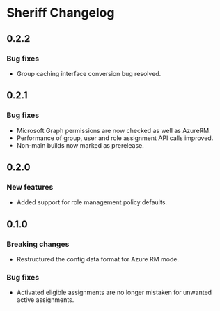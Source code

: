 # Sheriff Changelog

## 0.2.2

### Bug fixes

* Group caching interface conversion bug resolved.

## 0.2.1

### Bug fixes

* Microsoft Graph permissions are now checked as well as AzureRM.
* Performance of group, user and role assignment API calls improved.
* Non-main builds now marked as prerelease.

## 0.2.0

### New features

* Added support for role management policy defaults.

## 0.1.0

### Breaking changes

* Restructured the config data format for Azure RM mode.

### Bug fixes

* Activated eligible assignments are no longer mistaken for unwanted active assignments.

